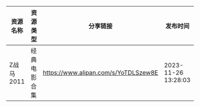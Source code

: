 | 资源名称    | 资源类型   | 分享链接                                 | 发布时间                |
| ------- | ------ | ------------------------------------ | ------------------- |
| Z战马2011 | 经典电影合集 | https://www.alipan.com/s/YoTDLSzew8E | 2023-11-26 13:28:03 |
